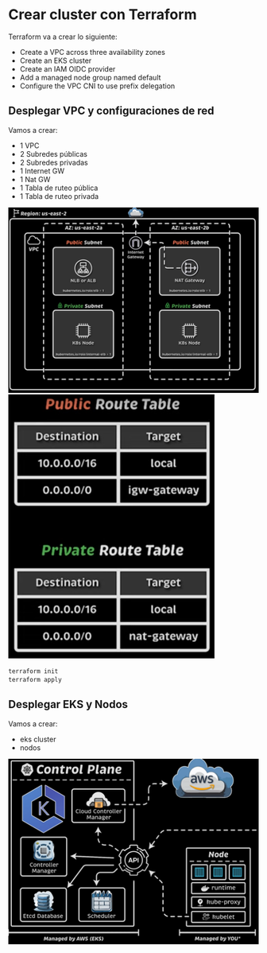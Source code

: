 # Crear cluster con Terraform

Terraform va a crear lo siguiente: 
- Create a VPC across three availability zones
- Create an EKS cluster
- Create an IAM OIDC provider
- Add a managed node group named default
- Configure the VPC CNI to use prefix delegation

## Desplegar VPC y configuraciones de red

Vamos a crear:
- 1 VPC
- 2 Subredes públicas
- 2 Subredes privadas
- 1 Internet GW
- 1 Nat GW
- 1 Tabla de ruteo pública
- 1 Tabla de ruteo privada

![alt text](image.png)
![alt text](image-1.png)

```bash
terraform init
terraform apply
```

## Desplegar EKS y Nodos

Vamos a crear:
- eks cluster
- nodos

![alt text](image-2.png)